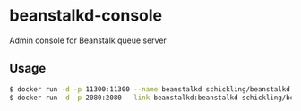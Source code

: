 # beanstalkd-console

Admin console for Beanstalk queue server

## Usage

```sh
$ docker run -d -p 11300:11300 --name beanstalkd schickling/beanstalkd
$ docker run -d -p 2080:2080 --link beanstalkd:beanstalkd schickling/beanstalkd-console
```

